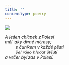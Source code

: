 ```yaml
---
title: ''
contentType: poetry
---
```


<section>

![](../Images/066.jpg)

_A jeden chlápek z Polesí  
měl taky divné móresy;  
         s čuníkem v každé pěsti  
         šel ráno hledat štěstí  
a večer byl zas v Polesí._

</section>

